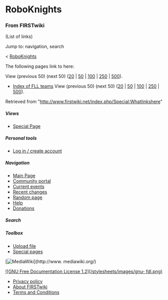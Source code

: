 # RoboKnights

### From FIRSTwiki

(List of links)

Jump to: navigation, search

&lt; [RoboKnights](/index.php?title=RoboKnights&redirect=no "RoboKnights" )  

The following pages link to here:

View (previous 50) (next 50)
([20](/index.php?title=Special:Whatlinkshere/RoboKnights&limit=20&from=0
"Special:Whatlinkshere/RoboKnights" ) |
[50](/index.php?title=Special:Whatlinkshere/RoboKnights&limit=50&from=0
"Special:Whatlinkshere/RoboKnights" ) |
[100](/index.php?title=Special:Whatlinkshere/RoboKnights&limit=100&from=0
"Special:Whatlinkshere/RoboKnights" ) |
[250](/index.php?title=Special:Whatlinkshere/RoboKnights&limit=250&from=0
"Special:Whatlinkshere/RoboKnights" ) |
[500](/index.php?title=Special:Whatlinkshere/RoboKnights&limit=500&from=0
"Special:Whatlinkshere/RoboKnights" )).

  * [Index of FLL teams](/index.php/Index_of_FLL_teams "Index of FLL teams" )
View (previous 50) (next 50)
([20](/index.php?title=Special:Whatlinkshere/RoboKnights&limit=20&from=0
"Special:Whatlinkshere/RoboKnights" ) |
[50](/index.php?title=Special:Whatlinkshere/RoboKnights&limit=50&from=0
"Special:Whatlinkshere/RoboKnights" ) |
[100](/index.php?title=Special:Whatlinkshere/RoboKnights&limit=100&from=0
"Special:Whatlinkshere/RoboKnights" ) |
[250](/index.php?title=Special:Whatlinkshere/RoboKnights&limit=250&from=0
"Special:Whatlinkshere/RoboKnights" ) |
[500](/index.php?title=Special:Whatlinkshere/RoboKnights&limit=500&from=0
"Special:Whatlinkshere/RoboKnights" )).

Retrieved from "<http://www.firstwiki.net/index.php/Special:Whatlinkshere>"

##### Views

  * [Special Page](/index.php/Special:Whatlinkshere/RoboKnights)

##### Personal tools

  * [Log in / create account](/index.php?title=Special:Userlogin&returnto=Special:Whatlinkshere)

[](/index.php/Main_Page "Main Page" )

##### Navigation

  * [Main Page](/index.php/Main_Page)
  * [Community portal](/index.php/FIRSTwiki:Community_portal)
  * [Current events](/index.php/Current_events)
  * [Recent changes](/index.php/Special:Recentchanges)
  * [Random page](/index.php/Special:Random)
  * [Help](/index.php/Help:Contents)
  * [Donations](/index.php/FIRSTwiki:Site_support)

##### Search



##### Toolbox

  * [Upload file](/index.php/Special:Upload)
  * [Special pages](/index.php/Special:Specialpages)

[![MediaWiki](/skins/common/images/poweredby_mediawiki_88x31.png)](http://www.
mediawiki.org/)

[![GNU Free Documentation License 1.2](/stylesheets/images/gnu-
fdl.png)](http://www.gnu.org/copyleft/fdl.html)

  * [Privacy policy](/index.php/FIRSTwiki:Privacy_policy "FIRSTwiki:Privacy policy" )
  * [About FIRSTwiki](/index.php/FIRSTwiki:About "FIRSTwiki:About" )
  * [Terms and Conditions](/index.php/FIRSTwiki:Terms_and_conditions "FIRSTwiki:Terms and conditions" )

